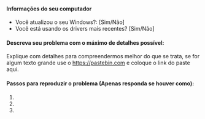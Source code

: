 #### Informações do seu computador
* Você atualizou o seu Windows?: [Sim/Não]
* Você está usando os drivers mais recentes? [Sim/Não]

#### Descreva seu problema com o máximo de detalhes possível:
Explique com detalhes para compreendermos melhor do que se trata, se for algum texto grande use o https://pastebin.com e coloque o link do paste aqui.

#### Passos para reproduzir o problema (Apenas responda se houver como):
1. 
2. 
3.
